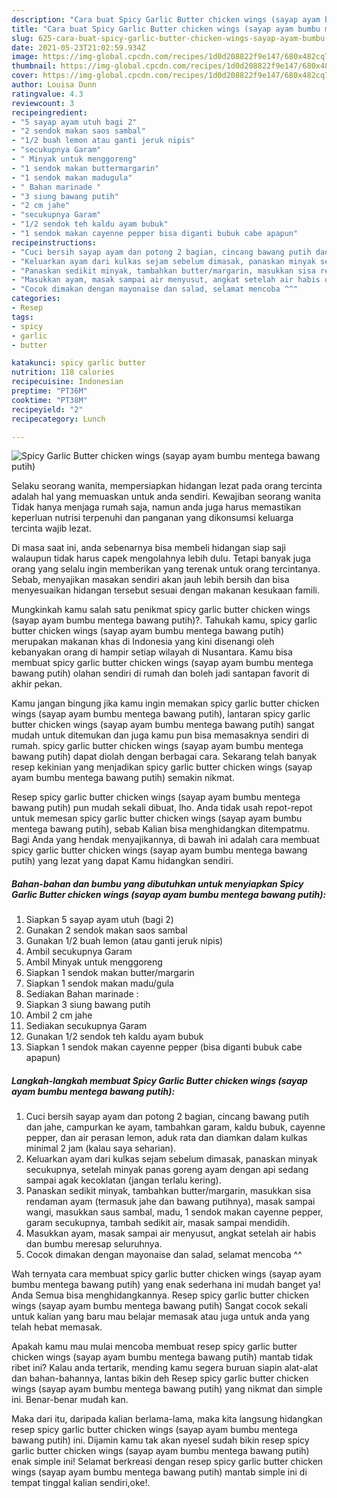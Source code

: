 ```yaml
---
description: "Cara buat Spicy Garlic Butter chicken wings (sayap ayam bumbu mentega bawang putih) yang lezat Untuk Jualan"
title: "Cara buat Spicy Garlic Butter chicken wings (sayap ayam bumbu mentega bawang putih) yang lezat Untuk Jualan"
slug: 625-cara-buat-spicy-garlic-butter-chicken-wings-sayap-ayam-bumbu-mentega-bawang-putih-yang-lezat-untuk-jualan
date: 2021-05-23T21:02:59.934Z
image: https://img-global.cpcdn.com/recipes/1d0d208822f9e147/680x482cq70/spicy-garlic-butter-chicken-wings-sayap-ayam-bumbu-mentega-bawang-putih-foto-resep-utama.jpg
thumbnail: https://img-global.cpcdn.com/recipes/1d0d208822f9e147/680x482cq70/spicy-garlic-butter-chicken-wings-sayap-ayam-bumbu-mentega-bawang-putih-foto-resep-utama.jpg
cover: https://img-global.cpcdn.com/recipes/1d0d208822f9e147/680x482cq70/spicy-garlic-butter-chicken-wings-sayap-ayam-bumbu-mentega-bawang-putih-foto-resep-utama.jpg
author: Louisa Dunn
ratingvalue: 4.3
reviewcount: 3
recipeingredient:
- "5 sayap ayam utuh bagi 2"
- "2 sendok makan saos sambal"
- "1/2 buah lemon atau ganti jeruk nipis"
- "secukupnya Garam"
- " Minyak untuk menggoreng"
- "1 sendok makan buttermargarin"
- "1 sendok makan madugula"
- " Bahan marinade "
- "3 siung bawang putih"
- "2 cm jahe"
- "secukupnya Garam"
- "1/2 sendok teh kaldu ayam bubuk"
- "1 sendok makan cayenne pepper bisa diganti bubuk cabe apapun"
recipeinstructions:
- "Cuci bersih sayap ayam dan potong 2 bagian, cincang bawang putih dan jahe, campurkan ke ayam, tambahkan garam, kaldu bubuk, cayenne pepper, dan air perasan lemon, aduk rata dan diamkan dalam kulkas minimal 2 jam (kalau saya seharian)."
- "Keluarkan ayam dari kulkas sejam sebelum dimasak, panaskan minyak secukupnya, setelah minyak panas goreng ayam dengan api sedang sampai agak kecoklatan (jangan terlalu kering)."
- "Panaskan sedikit minyak, tambahkan butter/margarin, masukkan sisa rendaman ayam (termasuk jahe dan bawang putihnya), masak sampai wangi, masukkan saus sambal, madu, 1 sendok makan cayenne pepper, garam secukupnya, tambah sedikit air, masak sampai mendidih."
- "Masukkan ayam, masak sampai air menyusut, angkat setelah air habis dan bumbu meresap seluruhnya."
- "Cocok dimakan dengan mayonaise dan salad, selamat mencoba ^^"
categories:
- Resep
tags:
- spicy
- garlic
- butter

katakunci: spicy garlic butter 
nutrition: 118 calories
recipecuisine: Indonesian
preptime: "PT36M"
cooktime: "PT38M"
recipeyield: "2"
recipecategory: Lunch

---
```



![Spicy Garlic Butter chicken wings (sayap ayam bumbu mentega bawang putih)](https://img-global.cpcdn.com/recipes/1d0d208822f9e147/680x482cq70/spicy-garlic-butter-chicken-wings-sayap-ayam-bumbu-mentega-bawang-putih-foto-resep-utama.jpg)

Selaku seorang wanita, mempersiapkan hidangan lezat pada orang tercinta adalah hal yang memuaskan untuk anda sendiri. Kewajiban seorang  wanita Tidak hanya menjaga rumah saja, namun anda juga harus memastikan keperluan nutrisi terpenuhi dan panganan yang dikonsumsi keluarga tercinta wajib lezat.

Di masa  saat ini, anda sebenarnya bisa membeli hidangan siap saji walaupun tidak harus capek mengolahnya lebih dulu. Tetapi banyak juga orang yang selalu ingin memberikan yang terenak untuk orang tercintanya. Sebab, menyajikan masakan sendiri akan jauh lebih bersih dan bisa menyesuaikan hidangan tersebut sesuai dengan makanan kesukaan famili. 



Mungkinkah kamu salah satu penikmat spicy garlic butter chicken wings (sayap ayam bumbu mentega bawang putih)?. Tahukah kamu, spicy garlic butter chicken wings (sayap ayam bumbu mentega bawang putih) merupakan makanan khas di Indonesia yang kini disenangi oleh kebanyakan orang di hampir setiap wilayah di Nusantara. Kamu bisa membuat spicy garlic butter chicken wings (sayap ayam bumbu mentega bawang putih) olahan sendiri di rumah dan boleh jadi santapan favorit di akhir pekan.

Kamu jangan bingung jika kamu ingin memakan spicy garlic butter chicken wings (sayap ayam bumbu mentega bawang putih), lantaran spicy garlic butter chicken wings (sayap ayam bumbu mentega bawang putih) sangat mudah untuk ditemukan dan juga kamu pun bisa memasaknya sendiri di rumah. spicy garlic butter chicken wings (sayap ayam bumbu mentega bawang putih) dapat diolah dengan berbagai cara. Sekarang telah banyak resep kekinian yang menjadikan spicy garlic butter chicken wings (sayap ayam bumbu mentega bawang putih) semakin nikmat.

Resep spicy garlic butter chicken wings (sayap ayam bumbu mentega bawang putih) pun mudah sekali dibuat, lho. Anda tidak usah repot-repot untuk memesan spicy garlic butter chicken wings (sayap ayam bumbu mentega bawang putih), sebab Kalian bisa menghidangkan ditempatmu. Bagi Anda yang hendak menyajikannya, di bawah ini adalah cara membuat spicy garlic butter chicken wings (sayap ayam bumbu mentega bawang putih) yang lezat yang dapat Kamu hidangkan sendiri.

<!--inarticleads1-->

##### Bahan-bahan dan bumbu yang dibutuhkan untuk menyiapkan Spicy Garlic Butter chicken wings (sayap ayam bumbu mentega bawang putih):

1. Siapkan 5 sayap ayam utuh (bagi 2)
1. Gunakan 2 sendok makan saos sambal
1. Gunakan 1/2 buah lemon (atau ganti jeruk nipis)
1. Ambil secukupnya Garam
1. Ambil  Minyak untuk menggoreng
1. Siapkan 1 sendok makan butter/margarin
1. Siapkan 1 sendok makan madu/gula
1. Sediakan  Bahan marinade :
1. Siapkan 3 siung bawang putih
1. Ambil 2 cm jahe
1. Sediakan secukupnya Garam
1. Gunakan 1/2 sendok teh kaldu ayam bubuk
1. Siapkan 1 sendok makan cayenne pepper (bisa diganti bubuk cabe apapun)




<!--inarticleads2-->

##### Langkah-langkah membuat Spicy Garlic Butter chicken wings (sayap ayam bumbu mentega bawang putih):

1. Cuci bersih sayap ayam dan potong 2 bagian, cincang bawang putih dan jahe, campurkan ke ayam, tambahkan garam, kaldu bubuk, cayenne pepper, dan air perasan lemon, aduk rata dan diamkan dalam kulkas minimal 2 jam (kalau saya seharian).
1. Keluarkan ayam dari kulkas sejam sebelum dimasak, panaskan minyak secukupnya, setelah minyak panas goreng ayam dengan api sedang sampai agak kecoklatan (jangan terlalu kering).
1. Panaskan sedikit minyak, tambahkan butter/margarin, masukkan sisa rendaman ayam (termasuk jahe dan bawang putihnya), masak sampai wangi, masukkan saus sambal, madu, 1 sendok makan cayenne pepper, garam secukupnya, tambah sedikit air, masak sampai mendidih.
1. Masukkan ayam, masak sampai air menyusut, angkat setelah air habis dan bumbu meresap seluruhnya.
1. Cocok dimakan dengan mayonaise dan salad, selamat mencoba ^^




Wah ternyata cara membuat spicy garlic butter chicken wings (sayap ayam bumbu mentega bawang putih) yang enak sederhana ini mudah banget ya! Anda Semua bisa menghidangkannya. Resep spicy garlic butter chicken wings (sayap ayam bumbu mentega bawang putih) Sangat cocok sekali untuk kalian yang baru mau belajar memasak atau juga untuk anda yang telah hebat memasak.

Apakah kamu mau mulai mencoba membuat resep spicy garlic butter chicken wings (sayap ayam bumbu mentega bawang putih) mantab tidak ribet ini? Kalau anda tertarik, mending kamu segera buruan siapin alat-alat dan bahan-bahannya, lantas bikin deh Resep spicy garlic butter chicken wings (sayap ayam bumbu mentega bawang putih) yang nikmat dan simple ini. Benar-benar mudah kan. 

Maka dari itu, daripada kalian berlama-lama, maka kita langsung hidangkan resep spicy garlic butter chicken wings (sayap ayam bumbu mentega bawang putih) ini. Dijamin kamu tak akan nyesel sudah bikin resep spicy garlic butter chicken wings (sayap ayam bumbu mentega bawang putih) enak simple ini! Selamat berkreasi dengan resep spicy garlic butter chicken wings (sayap ayam bumbu mentega bawang putih) mantab simple ini di tempat tinggal kalian sendiri,oke!.


